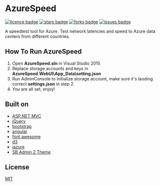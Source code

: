 # AzureSpeed
[![licence badge]][licence]
[![stars badge]][stars]
[![forks badge]][forks]
[![issues badge]][issues]

A speedtest tool for Azure. Test network latencies and speed to Azure data centers from different countries. 

## How To Run AzureSpeed
1. Open **AzureSpeed.sln** in Visual Studio 2015
2. Replace storage accounts and keys in **AzureSpeed.WebUI\App_Data\setting.json**
3. Run AdminConsole to initialize storage account, make sure it's laoding correct **settings.json** in step 2
4. You are all set, enjoy!

## Built on
 - [ASP.NET MVC](https://github.com/IronSummitMedia/startbootstrap-sb-admin-2)
 - [jQuery](https://github.com/jquery/jquery)
 - [bootstrap](https://github.com/twbs/bootstrap)
 - [angular](https://github.com/angular/angular)
 - [font awesome](https://github.com/FortAwesome/Font-Awesome)
 - [d3](https://github.com/mbostock/d3)
 - [jazure](https://github.com/orcame/jazure)
 - [SB Admin 2 Theme](https://github.com/IronSummitMedia/startbootstrap-sb-admin-2)


## License
[MIT](/LICENSE)


[licence badge]:https://img.shields.io/badge/license-MIT-blue.svg
[stars badge]:https://img.shields.io/github/stars/blrchen/AzureSpeed.svg
[forks badge]:https://img.shields.io/github/forks/blrchen/AzureSpeed.svg
[issues badge]:https://img.shields.io/github/issues/blrchen/AzureSpeed.svg

[licence]:https://github.com/blrchen/AzureSpeed/blob/master/LICENSE
[stars]:https://github.com/blrchen/AzureSpeed/stargazers
[forks]:https://github.com/blrchen/AzureSpeed/network
[issues]:https://github.com/blrchen/AzureSpeed/issues
